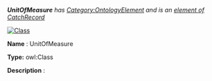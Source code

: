 ___UnitOfMeasure__ 
 has
 [Category:OntologyElement](../../Category/OntologyElement "Category:OntologyElement") 
 and is an
 [element of](../../Property/ElementOf "Property:ElementOf") 
[CatchRecord](../../Submissions/CatchRecord "Submissions:CatchRecord")_




  





[![Class](../../images/thumb/2/27/Class.gif/45px-Class.gif)](../../Image/Class.gif "Class")


__Name__ 
 : UnitOfMeasure
 



__Type:__ 
 owl:Class
 



__Description__ 
 :